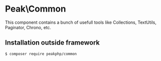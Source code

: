# Peak\Common
This component contains a bunch of usefull tools like Collections, TextUtils, Paginator, Chrono, etc.

## Installation outside framework

```
$ composer require peakphp/common
```
